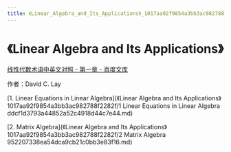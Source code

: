 ```yaml
---
title: 《Linear_Algebra_and_Its_Applications》_1017aa92f9854a3bb3ac982788f2282f
---
```


# 《Linear Algebra and Its Applications》

[线性代数术语中英文对照 - 第一章 - 百度文库](https://wenku.baidu.com/view/fd5e2bd4195f312b3169a540.html)

作者：David C. Lay

[1. Linear Equations in Linear Algebra](《Linear Algebra and Its Applications》 1017aa92f9854a3bb3ac982788f2282f/1 Linear Equations in Linear Algebra ddcf1d3793a44852a52c4918d44c7e44.md)

[2. Matrix Algebra](《Linear Algebra and Its Applications》 1017aa92f9854a3bb3ac982788f2282f/2 Matrix Algebra 952207338ea54dca9cb21c0bb3e83f16.md)